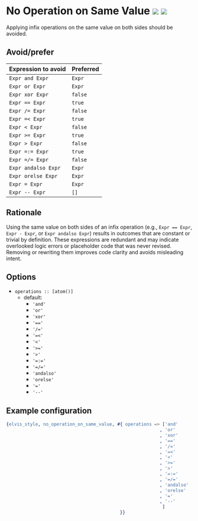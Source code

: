 # No Operation on Same Value [![](https://img.shields.io/badge/since-4.0.0-blue)](https://github.com/inaka/elvis_core/releases/tag/4.0.0) ![](https://img.shields.io/badge/BEAM-yes-orange)

Applying infix operations on the same value on both sides should be avoided.

## Avoid/prefer

Expression to avoid | Preferred
--------------------|----------
`Expr and Expr`     | `Expr`
`Expr or Expr`      | `Expr`
`Expr xor Expr`     | `false`
`Expr == Expr`      | `true`
`Expr /= Expr`      | `false`
`Expr =< Expr`      | `true`
`Expr < Expr`       | `false`
`Expr >= Expr`      | `true`
`Expr > Expr`       | `false`
`Expr =:= Expr`     | `true`
`Expr =/= Expr`     | `false`
`Expr andalso Expr` | `Expr`
`Expr orelse Expr`  | `Expr`
`Expr = Expr`       | `Expr`
`Expr -- Expr`      | `[]`

## Rationale

Using the same value on both sides of an infix operation (e.g., `Expr == Expr`, `Expr - Expr`,
or `Expr andalso Expr`) results in outcomes that are constant or trivial by definition. These
expressions are redundant and may indicate overlooked logic errors or placeholder code that was
never revised. Removing or rewriting them improves code clarity and avoids misleading intent.

## Options

- `operations :: [atom()]`
  - default:
    - `'and'`
    - `'or'`
    - `'xor'`
    - `'=='`
    - `'/='`
    - `'=<'`
    - `'<'`
    - `'>='`
    - `'>'`
    - `'=:='`
    - `'=/='`
    - `'andalso'`
    - `'orelse'`
    - `'='`
    - `'--'`

## Example configuration

```erlang
{elvis_style, no_operation_on_same_value, #{ operations => ['and'
                                                          , 'or'
                                                          , 'xor'
                                                          , '=='
                                                          , '/='
                                                          , '=<'
                                                          , '<'
                                                          , '>='
                                                          , '>'
                                                          , '=:='
                                                          , '=/='
                                                          , 'andalso'
                                                          , 'orelse'
                                                          , '='
                                                          , '--'
                                                           ]
                                           }}
```
